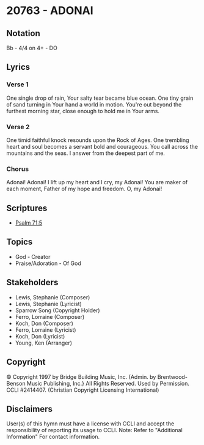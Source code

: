 # 20763 - ADONAI

## Notation

Bb - 4/4 on 4+ - DO

## Lyrics

### Verse 1

One single drop of rain, Your salty tear became blue ocean. One tiny grain of sand turning in Your hand a world in motion. You're out beyond the furthest morning star, close enough to hold me in Your arms. 

### Verse 2

One timid faithful knock resounds upon the Rock of Ages. One trembling heart and soul becomes a servant bold and courageous. You call across the mountains and the seas. I answer from the deepest part of me.

### Chorus

Adonai! Adonai! I lift up my heart and I cry, my Adonai! You are maker of each moment, Father of my hope and freedom. O, my Adonai!


## Scriptures

- [Psalm 71:5](https://www.biblegateway.com/passage/?search=Psalm%2071%3A5)

## Topics

- God - Creator
- Praise/Adoration - Of God

## Stakeholders

- Lewis, Stephanie (Composer)
- Lewis, Stephanie (Lyricist)
- Sparrow Song (Copyright Holder)
- Ferro, Lorraine (Composer)
- Koch, Don (Composer)
- Ferro, Lorraine (Lyricist)
- Koch, Don (Lyricist)
- Young, Ken (Arranger)

## Copyright

© Copyright 1997 by Bridge Building Music, Inc.  (Admin. by Brentwood-Benson Music Publishing, Inc.} All Rights Reserved. Used by Permission. CCLI #2414407.
(Christian Copyright Licensing International)

## Disclaimers

User(s) of this hymn must have a license with CCLI and accept the responsibility of reporting its usage to CCLI.
Note: Refer to "Additional Information" For contact information.

